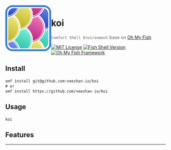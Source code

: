 <img src="./logo.webp" align="left" width="144px" height="144px"/>

# koi

> `Comfort Shell Environment` base on [Oh My Fish][omf-link].

[![MIT License](https://img.shields.io/badge/license-MPL2.0-007EC7.svg?style=flat-square)](/LICENSE)
[![Fish Shell Version](https://img.shields.io/badge/fish-v3.0.2-007EC7.svg?style=flat-square)](https://fishshell.com)
[![Oh My Fish Framework](https://img.shields.io/badge/Oh%20My%20Fish-Framework-007EC7.svg?style=flat-square)](https://www.github.com/oh-my-fish/oh-my-fish)

## Install

```fish
omf install git@github.com:veeshan-io/koi
# or
omf install https://github.com/veeshan-io/koi
```

## Usage

```fish
koi
```

## Features

---

[author]:         https://github.com/veeshan-io
[contributors]:   https://github.com/veeshan-io/koi/graphs/contributors
[omf-link]:       https://www.github.com/oh-my-fish/oh-my-fish
